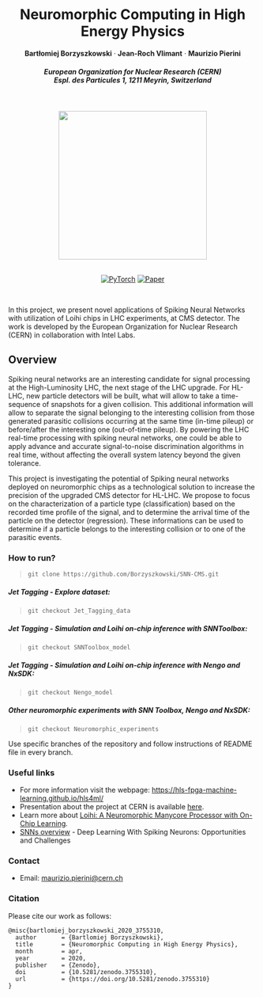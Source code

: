 <p align="center">

  <h1 align="center">Neuromorphic Computing in High Energy Physics</h1>
  <p align="center">
    <strong>Bartłomiej Borzyszkowski</strong>
    ·
      <strong>Jean-Roch Vlimant</strong>
    ·
      <strong>Maurizio Pierini</strong>

  </p>
  
  <h5 align="center">European Organization for Nuclear Research (CERN)
    <br>
   Espl. des Particules 1, 1211 Meyrin, Switzerland
  </h5>

  
  <div align="center">
  </div>
<br>
<p align="center"><img src="https://openlab.cern/sites/default/files/logo/LOGO_CERN_openlab_0.png" width="300" align="middle"></p>



  <p align="center">
  <br>
    <a href="https://pytorch.org/get-started/locally/"><img alt="PyTorch" src="https://img.shields.io/badge/PyTorch-ee4c2c?logo=pytorch&logoColor=white"></a>
    <a href=https://doi.org/10.5281/zenodo.3755310><img alt="Paper" src='https://img.shields.io/badge/Paper-PDF-green?style=flat&logo=arXiv&logoColor=green' alt='Paper PDF'></a>
    
         
   
  </p>
</p>
<br>













In this project, we present novel applications of Spiking Neural Networks with utilization of Loihi chips in LHC experiments, at CMS detector.
The work is developed by the European Organization for Nuclear Research (CERN) in collaboration with Intel Labs.

## Overview

Spiking neural networks are an interesting candidate for signal processing at the High-Luminosity LHC, the next stage of the LHC upgrade. For HL-LHC, new particle detectors will be built, what will allow to take a time-sequence of snapshots for a given collision. This additional information will allow to separate the signal belonging to the interesting collision from those generated parasitic collisions occurring at the same time (in-time pileup) or before/after the interesting one (out-of-time pileup). By powering the LHC real-time processing with spiking neural networks, one could be able to apply advance and accurate signal-to-noise discrimination algorithms in real time, without affecting the overall system latency beyond the given tolerance. 

This project is investigating the potential of Spiking neural networks deployed on neuromorphic chips as a technological solution to increase the precision of the upgraded CMS detector for HL-LHC. We propose to focus on the characterization of a particle type (classification) based on the recorded time profile of the signal, and to determine the arrival time of the particle on the detector (regression). These informations can be used to determine if a particle belongs to the interesting collision or to one of the parasitic events. 

### How to run?
>~~~~
>git clone https://github.com/Borzyszkowski/SNN-CMS.git
>~~~~

##### Jet Tagging - Explore dataset:
>~~~~
>git checkout Jet_Tagging_data
>~~~~

##### Jet Tagging - Simulation and Loihi on-chip inference with SNNToolbox:
>~~~~
>git checkout SNNToolbox_model
>~~~~

##### Jet Tagging - Simulation and Loihi on-chip inference with Nengo and NxSDK:
>~~~~
>git checkout Nengo_model
>~~~~

##### Other neuromorphic experiments with SNN Toolbox, Nengo and NxSDK:
>~~~~
>git checkout Neuromorphic_experiments
>~~~~

Use specific branches of the repository and follow instructions of README file in every branch.

### Useful links

* For more information visit the webpage: https://hls-fpga-machine-learning.github.io/hls4ml/
* Presentation about the project at CERN is available [here](https://indico.cern.ch/event/830003/contributions/3523519/?fbclid=IwAR0hQG6KLb1oqnAyZy_GtXAGA23O4FtIIORfAUUhWlLxHRuarscMi1Bmfyc).
* Learn more about [Loihi: A Neuromorphic
Manycore Processor with
On-Chip Learning](https://ieeexplore.ieee.org/stamp/stamp.jsp?tp=&arnumber=8259423).
* [SNNs overview](https://www.frontiersin.org/articles/10.3389/fnins.2018.00774/full) - Deep Learning With Spiking Neurons: Opportunities and Challenges

### Contact
* Email: maurizio.pierini@cern.ch

### Citation
Please cite our work as follows:

```
@misc{bartlomiej_borzyszkowski_2020_3755310,
  author       = {Bartlomiej Borzyszkowski},
  title        = {Neuromorphic Computing in High Energy Physics},
  month        = apr,
  year         = 2020,
  publisher    = {Zenodo},
  doi          = {10.5281/zenodo.3755310},
  url          = {https://doi.org/10.5281/zenodo.3755310}
}
```
